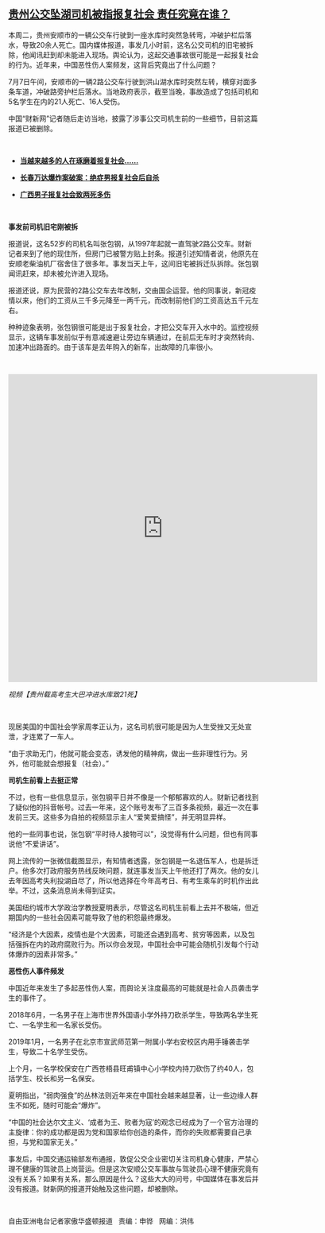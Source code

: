 <!--1594416900000-->
[贵州公交坠湖司机被指报复社会  责任究竟在谁？](https://www.rfa.org/mandarin/yataibaodao/shehui/hc-07102020123341.html)
------

<p>本周二，贵州安顺市的一辆公交车行驶到一座水库时突然急转弯，冲破护栏后落水，导致20余人死亡。国内媒体报道，事发几小时前，这名公交司机的旧宅被拆除，他闻讯赶到却未能进入现场。舆论认为，这起交通事故很可能是一起报复社会的行为。近年来，中国恶性伤人案频发，这背后究竟出了什么问题？</p><p>7月7日午间，安顺市的一辆2路公交车行驶到洪山湖水库时突然左转，横穿对面多条车道，冲破路旁护栏后落水。当地政府表示，截至当晚，事故造成了包括司机和5名学生在内的21人死亡、16人受伤。</p><p>中国“财新网”记者随后走访当地，披露了涉事公交司机生前的一些细节，目前这篇报道已被删除。</p><p> </p><ul><li><b><a class="external-link" href="http://www.rfa.org/mandarin/zhuanlan/xianhuashanghai/wu-06292018165035.html">当越来越多的人在琢磨着报复社会……</a></b></li></ul><ul><li><b><a class="external-link" href="http://www.rfa.org/mandarin/Xinwen/3-01262019114816.html">长春万达爆炸案破案：绝症男报复社会后自杀</a></b></li></ul><ul><li><b><a class="external-link" href="http://www.rfa.org/mandarin/yataibaodao/shehui/yf2-08202018101047.html">广西男子报复社会致两死多伤</a></b></li></ul><p> </p><p><b>事发前司机旧宅刚被拆</b></p><p>报道说，这名52岁的司机名叫张包钢，从1997年起就一直驾驶2路公交车。财新记者来到了他的现住所，但房门已被警方贴上封条。报道引述知情者说，他原先在安顺老柴油机厂宿舍住了很多年。事发当天上午，这间旧宅被拆迁队拆除。张包钢闻讯赶来，却未被允许进入现场。</p><p>报道还说，原为民营的2路公交车去年改制，交由国企运营。他的同事说，新冠疫情以来，他们的工资从三千多元降至一两千元，而改制前他们的工资高达五千元左右。</p><p>种种迹象表明，张包钢很可能是出于报复社会，才把公交车开入水中的。监控视频显示，这辆车事发前似乎有意减速避让旁边车辆通过，在前后无车时才突然转向、加速冲出路面的。由于该车是去年购入的新车，出故障的几率很小。</p><p> </p><p><iframe frameborder="0" height="620" scrolling="no" src="https://www.facebook.com/plugins/video.php?href=https%3A%2F%2Fwww.facebook.com%2FRFAChinese%2Fvideos%2F914290195718913%2F&amp;show_text=0&amp;width=622" width="622"></iframe></p><p><i>视频【贵州载高考生大巴冲进水库致21死】</i></p><p> </p><p>现居美国的中国社会学家周孝正认为，这名司机很可能是因为人生受挫又无处宣泄，才连累了一车人。</p><p>“由于求助无门，他就可能会变态，诱发他的精神病，做出一些非理性行为。另外，他可能就会想报复（社会）。”</p><p><b>司机生前看上去挺正常</b></p><p>不过，也有一些信息显示，张包钢平日并不像是一个郁郁寡欢的人。财新记者找到了疑似他的抖音帐号。过去一年来，这个账号发布了三百多条视频，最近一次在事发前三天。这些多为自拍的视频显示主人“爱笑爱搞怪”，并无明显异样。</p><p>他的一些同事也说，张包钢“平时待人接物可以”，没觉得有什么问题，但也有同事说他“不爱讲话”。</p><p>网上流传的一张微信截图显示，有知情者透露，张包钢是一名退伍军人，也是拆迁户。他多次打政府服务热线反映问题，就连事发当天上午他还打了两次。他的女儿去年因高考失利投湖自尽了，所以他选择在今年高考日、有考生乘车的时机作出此举。不过，这条消息尚未得到证实。</p><p>美国纽约城市大学政治学教授夏明表示，尽管这名司机生前看上去并不极端，但近期国内的一些社会因素可能导致了他的积怨最终爆发。</p><p>“经济是个大因素，疫情也是个大因素，可能还会遇到高考、贫穷等因素，以及包括强拆在内的政府腐败行为。所以你会发现，中国社会中可能会随机引发每个行动体爆炸的因素非常多。”</p><p><b>恶性伤人事件频发</b></p><p>中国近年来发生了多起恶性伤人案，而舆论关注度最高的可能就是社会人员袭击学生的事件了。</p><p>2018年6月，一名男子在上海市世界外国语小学外持刀砍杀学生，导致两名学生死亡、一名学生和一名家长受伤。</p><p>2019年1月，一名男子在北京市宣武师范第一附属小学右安校区内用手锤袭击学生，导致二十名学生受伤。</p><p>上个月，一名学校保安在广西苍梧县旺甫镇中心小学校内持刀砍伤了约40人，包括学生、校长和另一名保安。</p><p>夏明指出，“弱肉强食”的丛林法则近年来在中国社会越来越显著，让一些边缘人群生不如死，随时可能会“爆炸”。</p><p>“中国的社会达尔文主义、‘成者为王、败者为寇’的观念已经成为了一个官方治理的主旋律：你的成功都是因为党和国家给你创造的条件，而你的失败都需要自己承担，与党和国家无关。”</p><p>事发后，中国交通运输部发布通报，敦促公交企业密切关注司机身心健康，严禁心理不健康的驾驶员上岗营运。但是这次安顺公交车事故与驾驶员心理不健康究竟有没有关系？如果有关系，那么原因是什么？这些大大的问号，中国媒体在事发后并没有报道。财新网的报道开始触及这些问题，却被删除。</p><p> </p><p>自由亚洲电台记者家傲华盛顿报道   责编：申铧   网编：洪伟</p>
